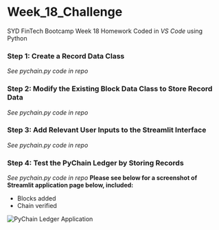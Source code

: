 # Week_18_Challenge
SYD FinTech Bootcamp Week 18 Homework 
Coded in *VS Code* using Python

### Step 1: Create a Record Data Class
*See pychain.py code in repo*

### Step 2: Modify the Existing Block Data Class to Store Record Data
*See pychain.py code in repo*

### Step 3: Add Relevant User Inputs to the Streamlit Interface
*See pychain.py code in repo*

### Step 4: Test the PyChain Ledger by Storing Records
*See pychain.py code in repo*
**Please see below for a screenshot of Streamlit application page below, included:**
- Blocks added
- Chain verified

![PyChain Ledger Application](/Images/PyChain_Ledger_Application "PyChain Ledger")
